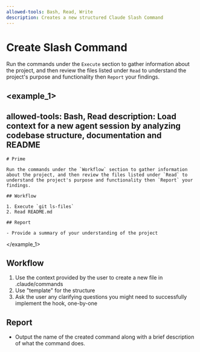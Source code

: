 ```yaml
---
allowed-tools: Bash, Read, Write
description: Creates a new structured Claude Slash Command
---
```


# Create Slash Command

Run the commands under the `Execute` section to gather information about the project, and then review the files listed under `Read` to understand the project's purpose and functionality then `Report` your findings.

<template>
    ---
    allowed-tools: [Example: Bash, Read]
    description: [short description]

    ---

    # [Name of File - EG: Create Slach Command]

    [A 2-3 sentence overview written for AI on what to do with this command]

    ## Variables

    `VARIABLE_ONE` = $ARGUMENTS[0]
    `VARIABLE_TWO` = $ARGUMENTS[1]

    ## Instructions

    [You may not need an instructions section separate from your workflow section. Use instructions if you want to add additional context that might not fit into the step-by-step workflow below]

    - Something
    - Another thing to know

    ## Workflow

    [The step-by-step commands the agent will follow when executing this command]

    1. Do this
    2. Then do this
    3. Finally do this

    ## Report

    [Output the agent provides after finishing the work. Not all commands will have a report section]

</template>

<example_1>
---
allowed-tools: Bash, Read
description: Load context for a new agent session by analyzing codebase structure, documentation and README
---

    # Prime

    Run the commands under the `Workflow` section to gather information about the project, and then review the files listed under `Read` to understand the project's purpose and functionality then `Report` your findings.

    ## Workflow

    1. Execute `git ls-files`
    2. Read README.md

    ## Report

    - Provide a summary of your understanding of the project

</example_1>

## Workflow

1. Use the context provided by the user to create a new file in .claude/commands
2. Use "template" for the structure
3. Ask the user any clarifying questions you might need to successfully implement the hook, one-by-one

## Report

- Output the name of the created command along with a brief description of what the command does.
